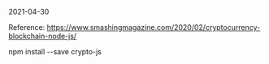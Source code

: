 2021-04-30

Reference: https://www.smashingmagazine.com/2020/02/cryptocurrency-blockchain-node-js/

npm install --save crypto-js